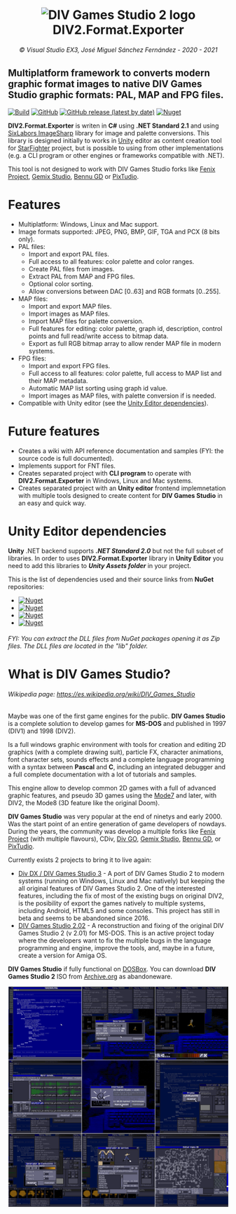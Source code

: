 <h1 align="center">
<img src="https://github.com/VisualStudioEX3/Home/blob/master/pictures/div_games_studio/div2_logo/div2_logo.png" alt="DIV Games Studio 2 logo" width="512" />
<br>
DIV2.Format.Exporter</h1>

<h6 align="center">© Visual Studio EX3, José Miguel Sánchez Fernández - 2020 - 2021</h6>

## Multiplatform framework to converts modern graphic format images to native DIV Games Studio graphic formats: PAL, MAP and FPG files.

[![Build](https://github.com/VisualStudioEX3/DIV2.Format.Exporter/workflows/Build/badge.svg)](https://github.com/VisualStudioEX3/DIV2.Format.Exporter/actions)
[![GitHub](https://img.shields.io/github/license/VisualStudioEX3/DIV2.Format.Exporter?color=yellow)](https://opensource.org/licenses/MIT)
[![GitHub release (latest by date)](https://img.shields.io/github/v/release/VisualStudioEX3/DIV2.Format.Exporter?color=green)](https://github.com/VisualStudioEX3/DIV2.Format.Exporter/releases/)
[![Nuget](https://img.shields.io/nuget/v/DIV2.Format.Exporter?logo=nuget&label=NuGet)](https://www.nuget.org/packages/DIV2.Format.Exporter/)

**DIV2.Format.Exporter** is writen in **C#** using **.NET Standard 2.1** and using [SixLabors ImageSharp](https://github.com/SixLabors/ImageSharp) library for image and palette conversions. This library is designed initially to works in [Unity](https://unity.com/) editor as content creation tool for [StarFighter](https://github.com/VisualStudioEX3/StarFighter) project, but is possible to using from other implementations (e.g. a CLI program or other engines or frameworks compatible with .NET).

This tool is not designed to work with DIV Games Studio forks like [Fenix Project](https://web.archive.org/web/20071012230137/http://fenix.divsite.net/), [Gemix Studio](http://www.gemixstudio.com/), [Bennu GD](https://www.bennugd.org/) or [PixTudio](https://pixtudio.org/).

# Features
* Multiplatform: Windows, Linux and Mac support.
* Image formats supported: JPEG, PNG, BMP, GIF, TGA and PCX (8 bits only).
* PAL files:
  * Import and export PAL files.
  * Full access to all features: color palette and color ranges.
  * Create PAL files from images.
  * Extract PAL from MAP and FPG files.
  * Optional color sorting.
  * Allow conversions between DAC [0..63] and RGB formats [0..255].
* MAP files:
  * Import and export MAP files.
  * Import images as MAP files.
  * Import MAP files for palette conversion.
  * Full features for editing: color palette, graph id, description, control points and full read/write access to bitmap data.
  * Export as full RGB bitmap array to allow render MAP file in modern systems.
* FPG files:
  * Import and export FPG files.
  * Full access to all features: color palette, full access to MAP list and their MAP metadata.
  * Automatic MAP list sorting using graph id value.
  * Import images as MAP files, with palette conversion if is needed.
* Compatible with Unity editor (see the [Unity Editor dependencies](https://github.com/VisualStudioEX3/DIV2.Format.Exporter#unity-editor-dependencies)).
  
# Future features
* Creates a wiki with API reference documentation and samples (FYI: the source code is full documented).
* Implements support for FNT files.
* Creates separated project with **CLI program** to operate with **DIV2.Format.Exporter** in Windows, Linux and Mac systems.
* Creates separated project with an **Unity editor** frontend implemnetation with multiple tools designed to create content for **DIV Games Studio** in an easy and quick way.

# Unity Editor dependencies
**Unity** .NET backend supports ***.NET Standard 2.0*** but not the full subset of libraries. In order to uses **DIV2.Format.Exporter** library in **Unity Editor** you need to add this libraries to ***Unity Assets folder*** in your project.

This is the list of dependencies used and their source links from **NuGet** repositories:
- [![Nuget](https://img.shields.io/nuget/v/System.Buffers?logo=nuget&label=NuGet:%20System.Buffers)](https://www.nuget.org/packages/System.Buffers/)
- [![Nuget](https://img.shields.io/nuget/v/System.Memory?logo=nuget&label=NuGet:%20System.Memory)](https://www.nuget.org/packages/System.Memory/)
- [![Nuget](https://img.shields.io/nuget/v/System.Numerics.Vectors?logo=nuget&label=NuGet:%20System.Numerics.Vectors)](https://www.nuget.org/packages/System.Numerics.Vectors/)
- [![Nuget](https://img.shields.io/nuget/v/System.Runtime.CompilerServices.Unsafe?logo=nuget&label=NuGet:%20System.Runtime.CompilerServices.Unsafe)](https://www.nuget.org/packages/System.Runtime.CompilerServices.Unsafe/)

###### FYI: You can extract the DLL files from NuGet packages opening it as Zip files. The DLL files are located in the "lib" folder.

# What is DIV Games Studio?

###### Wikipedia page: https://es.wikipedia.org/wiki/DIV_Games_Studio

Maybe was one of the first game engines for the public. **DIV Games Studio** is a complete solution to develop games for **MS-DOS** and published in 1997 (DIV1) and 1998 (DIV2). 

Is a full windows graphic environment with tools for creation and editing 2D graphics (with a complete drawing suit), particle FX, character animations, font character sets, sounds effects and a complete language programming with a syntax between **Pascal** and **C**, including an integrated debugger and a full complete documentation with a lot of tutorials and samples. 

This engine allow to develop common 2D games with a full of advanced graphic features, and pseudo 3D games using the [Mode7](https://en.wikipedia.org/wiki/Mode_7) and later, with DIV2, the Mode8 (3D feature like the original Doom).

**DIV Games Studio** was very popular at the end of ninetys and early 2000. Was the start point of an entire generation of game developers of nowdays. During the years, the community was develop a multiple forks like [Fenix Project](https://web.archive.org/web/20071012230137/http://fenix.divsite.net/) (with multiple flavours), CDiv, [Div GO](https://www.divgo.net/), [Gemix Studio](http://www.gemixstudio.com/), [Bennu GD](https://www.bennugd.org/), or [PixTudio](https://pixtudio.org/).

Currently exists 2 projects to bring it to live again:
* [Div DX / DIV Games Studio 3](https://github.com/DIVGAMES/DIV-Games-Studio) - A port of DIV Games Studio 2 to modern systems (running on Windows, Linux and Mac natively) but keeping the all original features of DIV Games Studio 2. One of the interested features, including the fix of most of the existing bugs on original DIV2, is the posibility of export the games natively to multiple systems, including Android, HTML5 and some consoles. This project has still in beta and seems to be abandoned since 2016.
* [DIV Games Studio 2.02](https://github.com/vii1/DIV) - A reconstruction and fixing of the original DIV Games Studio 2 (v 2.01) for MS-DOS. This is an active project today where the developers want to fix the multiple bugs in the language programming and engine, improve the tools, and, maybe in a future, create a version for Amiga OS.

**DIV Games Studio** if fully functional on [DOSBox](https://www.dosbox.com/). You can download **DIV Games Studio 2** ISO from [Archive.org](https://archive.org/details/div-games-studio-2) as abandoneware.

![DIV Games Studio 2 screenshots](https://github.com/VisualStudioEX3/Home/blob/master/pictures/div_games_studio/div2_screen_mosaic.png)
